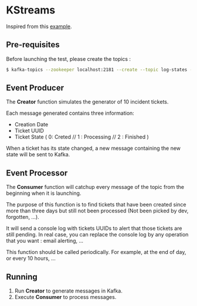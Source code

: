 # KStreams

Inspired from this [example](https://github.com/aseigneurin/kafka-tutorial-event-processing).


## Pre-requisites

Before launching the test, please create the topics :

```bash
$ kafka-topics --zookeeper localhost:2181 --create --topic log-states --replication-factor 1 --partitions 4
```

## Event Producer

The **Creator** function simulates the generator of 10 incident tickets.

Each message generated contains three information:

- Creation Date
- Ticket UUID
- Ticket State ( 0: Creted // 1 : Processing // 2 : Finished )

When a ticket has its state changed, a new message containing the new state will be sent to Kafka.

## Event Processor

The **Consumer** function will catchup every message of the topic from the beginning when it is launching.

The purpose of this function is to find tickets that have been created since more than three days but still not been processed (Not been picked by dev, forgotten, ...). 

It will send a console log with tickets UUIDs to alert that those tickets are still pending. In real case, you can replace the console log by any operation that you want : email alerting, ...

This function should be called periodically. For example, at the end of day, or every 10 hours, ...

## Running

1. Run **Creator** to generate messages in Kafka.
2. Execute **Consumer** to process messages.
